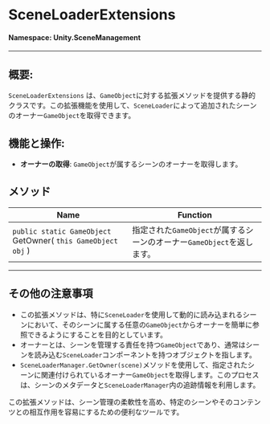 ﻿# SceneLoaderExtensions

#### **Namespace**: Unity.SceneManagement
---

## 概要:
`SceneLoaderExtensions` は、`GameObject`に対する拡張メソッドを提供する静的クラスです。この拡張機能を使用して、`SceneLoader`によって追加されたシーンのオーナー`GameObject`を取得できます。

## 機能と操作:
- **オーナーの取得**: `GameObject`が属するシーンのオーナーを取得します。

## メソッド
| Name | Function |
|------|----------|
|  ``public static GameObject`` GetOwner( ``this GameObject obj`` )  | 指定された`GameObject`が属するシーンのオーナー`GameObject`を返します。 |

---
## その他の注意事項
- この拡張メソッドは、特に`SceneLoader`を使用して動的に読み込まれるシーンにおいて、そのシーンに属する任意の`GameObject`からオーナーを簡単に参照できるようにすることを目的としています。
- オーナーとは、シーンを管理する責任を持つ`GameObject`であり、通常はシーンを読み込む`SceneLoader`コンポーネントを持つオブジェクトを指します。
- `SceneLoaderManager.GetOwner(scene)`メソッドを使用して、指定されたシーンに関連付けられているオーナー`GameObject`を取得します。このプロセスは、シーンのメタデータと`SceneLoaderManager`内の追跡情報を利用します。

この拡張メソッドは、シーン管理の柔軟性を高め、特定のシーンやそのコンテンツとの相互作用を容易にするための便利なツールです。

